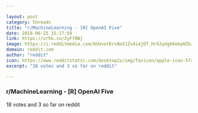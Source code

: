 ```yaml
---

layout: post
category: threads
title: "r/MachineLearning - [R] OpenAI Five"
date: 2018-06-25 15:17:59
link: https://vrhk.co/2yF70Nj
image: https://i.redditmedia.com/6UUvotKrsNxX1Zv4i4jDT_Hr52yUgkKekpHZkzl8sos.jpg?s=c1b77a6147e334e3d1a70b93143e637a
domain: reddit.com
author: "reddit"
icon: https://www.redditstatic.com/desktop2x/img/favicon/apple-icon-57x57.png
excerpt: "18 votes and 3 so far on reddit"

---
```


### r/MachineLearning - [R] OpenAI Five

18 votes and 3 so far on reddit